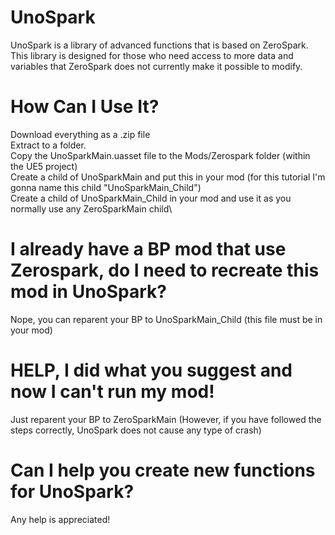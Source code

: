 # UnoSpark
UnoSpark is a library of advanced functions that is based on ZeroSpark. This library is designed for those who need access to more data and variables that ZeroSpark does not currently make it possible to modify.

# How Can I Use It?
Download everything as a .zip file\
Extract to a folder.\
Copy the UnoSparkMain.uasset file to the Mods/Zerospark folder (within the UE5 project)\
Create a child of UnoSparkMain and put this in your mod (for this tutorial I'm gonna name this child "UnoSparkMain_Child")\
Create a child of UnoSparkMain_Child in your mod and use it as you normally use any ZeroSparkMain child\

# I already have a BP mod that use Zerospark, do I need to recreate this mod in UnoSpark?
Nope, you can reparent your BP to UnoSparkMain_Child (this file must be in your mod)

# HELP, I did what you suggest and now I can't run my mod!
Just reparent your BP to ZeroSparkMain (However, if you have followed the steps correctly, UnoSpark does not cause any type of crash)

# Can I help you create new functions for UnoSpark?
Any help is appreciated!
